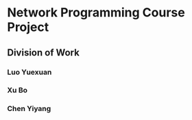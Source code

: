 # Network Programming Course Project

## Division of Work

### Luo Yuexuan

### Xu Bo

### Chen Yiyang

